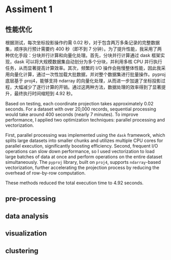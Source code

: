 # Assiment 1 

## 性能优化
根据测试，每次坐标投影操作约需 0.02 秒，对于包含两万多条记录的完整数据集，顺序执行预计需要约 400 秒（即不到 7 分钟）。为了提升性能，我采用了两种优化手段：分块并行计算和向量化处理。首先，分块并行计算通过 dask 框架实现，dask 可以将大规模数据集自动划分为多个分块，并利用多核 CPU 并行执行任务，从而显著提高计算效率。其次，频繁的 I/O 操作会拖慢整体性能，因此我采用向量化计算，通过一次性加载大批数据，并对整个数据集进行批量操作。pyproj 底层基于 proj4，能够支持 ndarray 的向量化处理，从而进一步加速了坐标投影过程，大幅减少了逐行计算的开销。通过这两种方法，数据处理的效率得到了显著提升，最终执行时间缩短到 4.92 秒。

Based on testing, each coordinate projection takes approximately 0.02 seconds. For a dataset with over 20,000 records, sequential processing would take around 400 seconds (nearly 7 minutes). To improve performance, I applied two optimization techniques: parallel processing and vectorization. 

First, parallel processing was implemented using the `dask` framework, which splits large datasets into smaller chunks and utilizes multiple CPU cores for parallel execution, significantly boosting efficiency. Second, frequent I/O operations can slow down performance, so I used vectorization to load large batches of data at once and perform operations on the entire dataset simultaneously. The `pyproj` library, built on `proj4`, supports `ndarray`-based vectorization, further accelerating the projection process by reducing the overhead of row-by-row computation.

These methods reduced the total execution time to 4.92 seconds.

## pre-processing

## data analysis

## visualization

## clustering